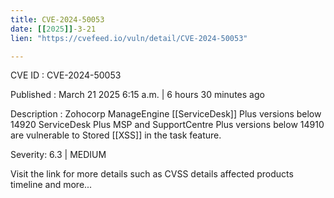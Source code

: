 ```yaml
---
title: CVE-2024-50053
date: [[2025]]-3-21
lien: "https://cvefeed.io/vuln/detail/CVE-2024-50053"

---
```


CVE ID : CVE-2024-50053

Published :  March 21
2025
6:15 a.m. | 6 hours
30 minutes ago

Description : Zohocorp ManageEngine [[ServiceDesk]] Plus versions below 14920
ServiceDesk Plus MSP and SupportCentre Plus versions below 14910 are vulnerable to Stored [[XSS]] in the task feature.

Severity: 6.3 | MEDIUM

Visit the link for more details
such as CVSS details
affected products
timeline
and more...
